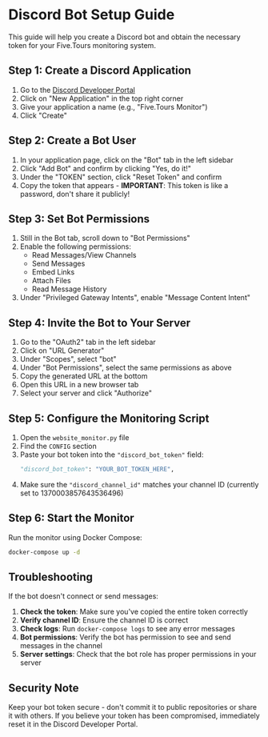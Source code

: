 # Discord Bot Setup Guide

This guide will help you create a Discord bot and obtain the necessary token for your Five.Tours monitoring system.

## Step 1: Create a Discord Application

1. Go to the [Discord Developer Portal](https://discord.com/developers/applications)
2. Click on "New Application" in the top right corner
3. Give your application a name (e.g., "Five.Tours Monitor")
4. Click "Create"

## Step 2: Create a Bot User

1. In your application page, click on the "Bot" tab in the left sidebar
2. Click "Add Bot" and confirm by clicking "Yes, do it!"
3. Under the "TOKEN" section, click "Reset Token" and confirm
4. Copy the token that appears - **IMPORTANT**: This token is like a password, don't share it publicly!

## Step 3: Set Bot Permissions

1. Still in the Bot tab, scroll down to "Bot Permissions"
2. Enable the following permissions:
   - Read Messages/View Channels
   - Send Messages
   - Embed Links
   - Attach Files
   - Read Message History
3. Under "Privileged Gateway Intents", enable "Message Content Intent"

## Step 4: Invite the Bot to Your Server

1. Go to the "OAuth2" tab in the left sidebar
2. Click on "URL Generator"
3. Under "Scopes", select "bot"
4. Under "Bot Permissions", select the same permissions as above
5. Copy the generated URL at the bottom
6. Open this URL in a new browser tab
7. Select your server and click "Authorize"

## Step 5: Configure the Monitoring Script

1. Open the `website_monitor.py` file
2. Find the `CONFIG` section
3. Paste your bot token into the `"discord_bot_token"` field:
   ```python
   "discord_bot_token": "YOUR_BOT_TOKEN_HERE",
   ```
4. Make sure the `"discord_channel_id"` matches your channel ID (currently set to 1370003857643536496)

## Step 6: Start the Monitor

Run the monitor using Docker Compose:
```bash
docker-compose up -d
```

## Troubleshooting

If the bot doesn't connect or send messages:

1. **Check the token**: Make sure you've copied the entire token correctly
2. **Verify channel ID**: Ensure the channel ID is correct
3. **Check logs**: Run `docker-compose logs` to see any error messages
4. **Bot permissions**: Verify the bot has permission to see and send messages in the channel
5. **Server settings**: Check that the bot role has proper permissions in your server

## Security Note

Keep your bot token secure - don't commit it to public repositories or share it with others. If you believe your token has been compromised, immediately reset it in the Discord Developer Portal.
